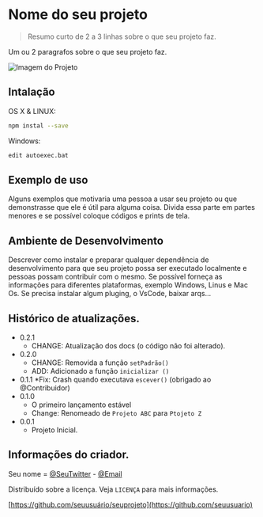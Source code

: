 # Nome do seu projeto
> Resumo curto de 2 a 3 linhas sobre o que seu projeto faz.

Um ou 2 paragrafos sobre o que seu projeto faz.

![Imagem do Projeto](Imagem.png "Aparece emcima do mouse") 

## Intalação
OS X & LINUX:
```sh
npm instal --save
```

Windows:
```sh
edit autoexec.bat
```

## Exemplo de uso
Alguns exemplos que motivaria uma pessoa a usar seu projeto ou que demonstrasse que ele é útil para alguma coisa. 
Divida essa parte em partes menores e se possível coloque códigos e prints de tela.

## Ambiente de Desenvolvimento
Descrever como instalar e preparar qualquer dependência de desenvolvimento para que seu projeto possa ser executado localmente e pessoas possam contribuir com o mesmo.
Se possível forneça as informações para diferentes plataformas, exemplo Windows, Linus e Mac Os. 
Se precisa instalar algum pluging, o VsCode, baixar arqs...

## Histórico de atualizações.
* 0.2.1
    * CHANGE: Atualização dos docs (o código não foi alterado).
* 0.2.0
    * CHANGE: Removida a função `setPadrão()`
    * ADD: Adicionado a função `inicializar ()`
* 0.1.1
    *Fix: Crash quando executava `escever()` (obrigado ao @Contribuidor)
* 0.1.0
    * O primeiro lançamento estável
    * Change: Renomeado de `Projeto ABC` para `Ptojeto Z`
* 0.0.1
    * Projeto Inicial.

## Informações do criador.
Seu nome = [@SeuTwitter](https://SeuTwitter.com) - [@Email](https://SeuEmail.com)

Distribuído sobre a licença. Veja `LICENÇA` para mais informações.

[https://github.com/seuusuário/seuprojeto](https://github.com/seuusuario)
